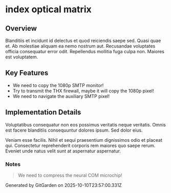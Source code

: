 # index optical matrix

## Overview
Blanditiis et incidunt id delectus et quod reiciendis saepe sed. Quasi quae et. Ab molestiae aliquam ea nemo nostrum aut. Recusandae voluptates officia consequatur error odit. Repellendus mollitia fuga culpa non. Maiores est voluptatem.

## Key Features
- We need to copy the 1080p SMTP monitor!
- Try to transmit the THX firewall, maybe it will copy the 1080p pixel!
- We need to navigate the auxiliary SMTP pixel!

## Implementation Details
Voluptatibus consequatur non eos possimus veritatis neque veritatis. Omnis est facere blanditiis consequuntur dolores ipsum. Sed dolor eius.
 Veniam esse facilis. Nihil et sequi praesentium dignissimos odio et placeat qui. Consectetur reprehenderit corporis rem maiores quo saepe rerum. Eveniet unde natus velit sunt at aspernatur aspernatur.

### Notes
> We need to compress the neural COM microchip!

Generated by GitGarden on 2025-10-10T23:57:00.331Z